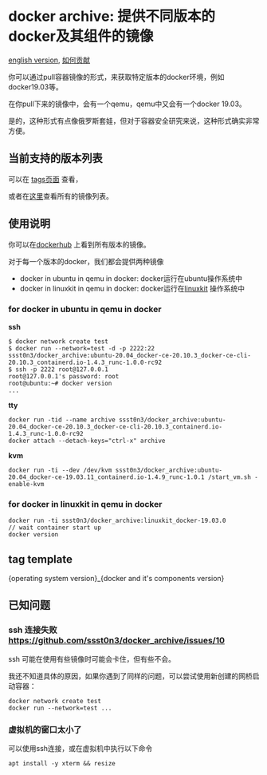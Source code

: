 # docker archive: 提供不同版本的docker及其组件的镜像

[english version](./README.md), [如何贡献](./CONTRIBUTE-ZH.md)

你可以通过pull容器镜像的形式，来获取特定版本的docker环境，例如docker19.03等。

在你pull下来的镜像中，会有一个qemu，qemu中又会有一个docker 19.03。

是的，这种形式有点像俄罗斯套娃，但对于容器安全研究来说，这种形式确实非常方便。

## 当前支持的版本列表
可以在 [tags页面](https://github.com/ssst0n3/docker_archive/tags) 查看，

或者在[这里](./images.md)查看所有的镜像列表。

## 使用说明
你可以在[dockerhub](https://hub.docker.com/repository/docker/ssst0n3/docker_archive/tags?page=1&ordering=last_updated) 上看到所有版本的镜像。

对于每一个版本的docker，我们都会提供两种镜像
* docker in ubuntu in qemu in docker: docker运行在ubuntu操作系统中
* docker in linuxkit in qemu in docker: docker运行在[linuxkit](https://github.com/linuxkit/linuxkit) 操作系统中

### for docker in ubuntu in qemu in docker

**ssh**
```
$ docker network create test
$ docker run --network=test -d -p 2222:22 ssst0n3/docker_archive:ubuntu-20.04_docker-ce-20.10.3_docker-ce-cli-20.10.3_containerd.io-1.4.3_runc-1.0.0-rc92
$ ssh -p 2222 root@127.0.0.1
root@127.0.0.1's password: root
root@ubuntu:~# docker version
...
```

**tty**
```
docker run -tid --name archive ssst0n3/docker_archive:ubuntu-20.04_docker-ce-20.10.3_docker-ce-cli-20.10.3_containerd.io-1.4.3_runc-1.0.0-rc92
docker attach --detach-keys="ctrl-x" archive
```

**kvm**
```
docker run -ti --dev /dev/kvm ssst0n3/docker_archive:ubuntu-20.04_docker-ce-19.03.11_containerd.io-1.4.9_runc-1.0.1 /start_vm.sh -enable-kvm
```

### for docker in linuxkit in qemu in docker
```
docker run -ti ssst0n3/docker_archive:linuxkit_docker-19.03.0
// wait container start up
docker version
```

## tag template
{operating system version}_{docker and it's components version}

## 已知问题

### ssh 连接失败 https://github.com/ssst0n3/docker_archive/issues/10

ssh 可能在使用有些镜像时可能会卡住，但有些不会。

我还不知道具体的原因，如果你遇到了同样的问题，可以尝试使用新创建的网桥启动容器：

```
docker network create test
docker run --network=test ...
```

### 虚拟机的窗口太小了

可以使用ssh连接，或在虚拟机中执行以下命令
```
apt install -y xterm && resize
```
